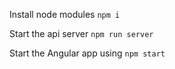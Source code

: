 Install node modules `npm i`

Start the api server `npm run server`

Start the Angular app using `npm start`
